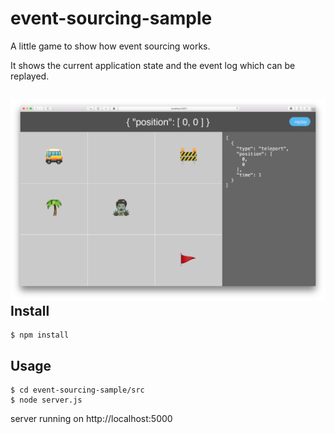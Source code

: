 # event-sourcing-sample

A little game to show how event sourcing works. 

It shows the current application state and the event log which can be replayed.

## ![screen](screen.png)Install

```
$ npm install
```


## Usage

```
$ cd event-sourcing-sample/src
$ node server.js
```
server running on http://localhost:5000

